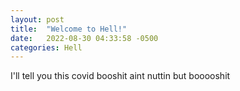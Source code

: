 ```yaml
---
layout: post
title:  "Welcome to Hell!"
date:   2022-08-30 04:33:58 -0500
categories: Hell
---
```

I'll tell you this covid booshit aint nuttin but booooshit
